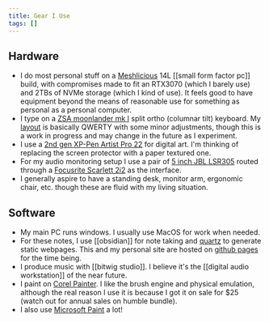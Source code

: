 ```yaml
---
title: Gear I Use
tags: []
---
```


## Hardware
- I do most personal stuff on a [Meshlicious](https://ssupd.co/products/meshlicious) 14L [[small form factor pc]] build, with compromises made to fit an RTX3070 (which I barely use) and 2TBs of NVMe storage (which I kind of use). It feels good to have equipment beyond the means of reasonable use for something as personal as a personal computer.
- I type on a [ZSA moonlander mk I](https://www.zsa.io/moonlander/) split ortho (columnar tilt) keyboard. My [layout](https://configure.zsa.io/moonlander/layouts/njbZx/latest/0) is basically QWERTY with some minor adjustments, though this is a work in progress and may change in the future as I experiment.
- I use a [2nd gen XP-Pen Artist Pro 22](https://www.xp-pen.com/store/buy/artist-22-2nd-gen.html?gad=1) for digital art. I'm thinking of replacing the screen protector with a paper textured one.
- For my audio monitoring setup I use a pair of [5 inch JBL LSR305](https://jblpro.com/products/lsr305) routed through a [Focusrite Scarlett 2i2](https://focusrite.com/en/usb-audio-interface/scarlett/scarlett-2i2) as the interface.
- I generally aspire to have a standing desk, monitor arm, ergonomic chair, etc. though these are fluid with my living situation.

## Software
- My main PC runs windows. I usually use MacOS for work when needed.
- For these notes, I use [[obsidian]] for note taking and [quartz](https://quartz.jzhao.xyz/) to generate static webpages. This and my personal site are hosted on [github pages](https://pages.github.com/) for the time being.
- I produce music with [[bitwig studio]]. I believe it's the [[digital audio workstation]] of the near future.
- I paint on [Corel Painter](https://www.painterartist.com/en/product/painter/?sourceid=ptr2022-xx-ppc_brkws&x-vehicle=ppc_brkws&trial=false). I like the brush engine and physical emulation, although the real reason I use it is because I got it on sale for $25 (watch out for annual sales on humble bundle).
- I also use [Microsoft Paint](https://www.are.na/siyang/windows-paint-archives) a lot!